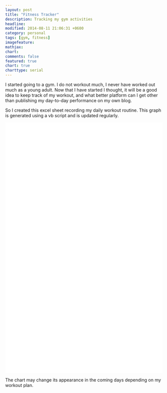 ```yaml
---
layout: post
title: "Fitness Tracker"
description: Tracking my gym activities
headline: 
modified: 2014-08-11 21:06:31 +0600
category: personal
tags: [gym, fitness]
imagefeature: 
mathjax: 
chart: 
comments: false
featured: true
chart: true
charttype: serial
---
```

I started going to a gym. I do not workout much, I never have worked out much as a young adult. Now that I have started I thought, it will be a good idea to keep track of my workout, and what better platform can I get other than publishing my day-to-day performance on my own blog.

So I created this excel sheet recording my daily workout routine. This graph is generated using a vb script and is updated regularly.

<div id="chartdiv" style="width: 100%; height: 800px; background-color: #FFFFFF;" ></div>

<script type="text/javascript" src="http://cdn.amcharts.com/lib/3/exporting/amexport.js"></script>
<script type="text/javascript" src="http://cdn.amcharts.com/lib/3/exporting/canvg.js"></script>
<script type="text/javascript" src="http://cdn.amcharts.com/lib/3/exporting/rgbcolor.js"></script>
<script type="text/javascript" src="http://cdn.amcharts.com/lib/3/exporting/filesaver.js"></script>

<!-- amCharts javascript code -->
<script type="text/javascript">
	AmCharts.makeChart("chartdiv",
		{
			"type": "serial",
			"pathToImages": "http://cdn.amcharts.com/lib/3/images/",
			"categoryField": "Excercises",
			"rotate": true,
			"sequencedAnimation": false,
			"startDuration": 1,
			"startEffect": "easeOutSine",
			"categoryAxis": {
				"gridPosition": "start",
				"title": "Excercises"
			},
			"chartCursor": {},
			"trendLines": [],
			"graphs": [
				{
					"balloonText": "[[category]]: [[value]] times",
					"fillAlphas": 1,
					"id": "8/11/2014",
					"title": "8/11/2014",
					"type": "column",
					"valueField": "8/11/2014"
				},
				{
					"balloonText": "[[category]]: [[value]] times",
					"fillAlphas": 1,
					"id": "8/12/2014",
					"title": "8/12/2014",
					"type": "column",
					"valueField": "8/12/2014"
				},
				{
					"balloonText": "[[category]]: [[value]] times",
					"fillAlphas": 1,
					"id": "8/13/2014",
					"title": "8/13/2014",
					"type": "column",
					"valueField": "8/13/2014"
				}
			],
			"guides": [],
			"valueAxes": [
				{
					"id": "count",
					"title": "Number of times"
				}
			],
			"allLabels": [],
			"amExport": {
				"buttonTitle": "Download this report",
				"imageFileName": "hmfaysal_fitness_report"
			},
			"balloon": {},
			"legend": {
				"align": "center",
				"useGraphSettings": true,
				"useMarkerColorForLabels": true,
				"useMarkerColorForValues": true
			},
			"titles": [
				{
					"id": "Chart-title",
					"size": 15,
					"text": "Fitness Tracker"
				}
			],
			"dataProvider": [
				{
					"8/11/2014": "10",
					"8/12/2014": "10",
					"8/13/2014": "5",
					"Excercises": "Warm Up(minutes)"
				},
				{
					"8/11/2014": "30",
					"8/12/2014": "30",
					"8/13/2014": "",
					"Excercises": "Side Bend"
				},
				{
					"8/11/2014": "30",
					"8/12/2014": "25",
					"8/13/2014": "20",
					"Excercises": "Ab Crunch"
				},
				{
					"8/11/2014": "25",
					"8/12/2014": "0",
					"8/13/2014": "",
					"Excercises": "Push up"
				},
				{
					"8/11/2014": "24",
					"8/12/2014": "0",
					"8/13/2014": "",
					"Excercises": "Bench Press"
				},
				{
					"8/11/2014": "20",
					"8/12/2014": "20",
					"8/13/2014": "",
					"Excercises": "Stretching"
				},
				{
					"8/11/2014": "20",
					"8/12/2014": "0",
					"8/13/2014": "",
					"Excercises": "Tri-stand"
				},
				{
					"8/11/2014": "30",
					"8/12/2014": "40",
					"8/13/2014": "60",
					"Excercises": "Press Down"
				},
				{
					"8/11/2014": "20",
					"8/12/2014": "20",
					"8/13/2014": "20",
					"Excercises": "Barbell Curl"
				},
				{
					"8/11/2014": "30",
					"8/12/2014": "40",
					"8/13/2014": "40",
					"Excercises": "Standing Mucle Curl"
				},
				{
					"8/11/2014": "20",
					"8/12/2014": "20",
					"8/13/2014": "20",
					"Excercises": "Dumbell Curl"
				},
				{
					"8/11/2014": "20",
					"8/12/2014": "20",
					"8/13/2014": "20",
					"Excercises": "Legs Common"
				},
				{
					"8/11/2014": "30",
					"8/12/2014": "30",
					"8/13/2014": "60",
					"Excercises": "Leg Press"
				}
			]
		}
	);
</script>

The chart may change its appearance in the coming days depending on my workout plan.